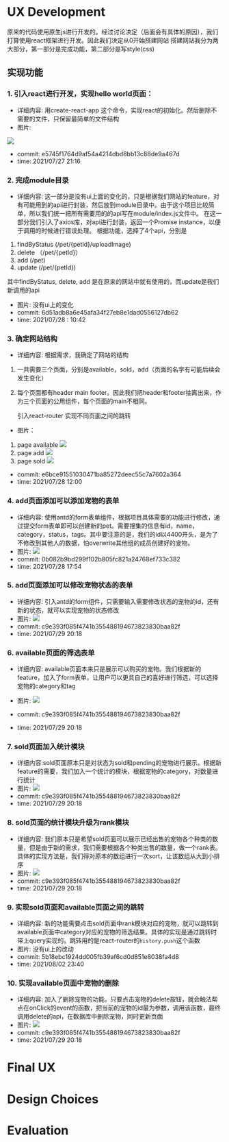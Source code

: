 # UX Development
原来的代码使用原生js进行开发的。经过讨论决定（后面会有具体的原因），我们打算使用react框架进行开发。因此我们决定从0开始搭建网站
搭建网站我分为两大部分，第一部分是完成功能，第二部分是写style(css)
## 实现功能
### 1. 引入react进行开发，实现hello world页面：
* 详细内容:
用create-react-app 这个命令，实现react的初始化。然后删除不需要的文件，只保留最简单的文件结构
* 图片:

![](../static/reportImg/dev1-1.png)
* commit: e5745f1764d9af54a4214dbd8bb13c88de9a467d
* time: 2021/07/27 21:16

### 2. 完成module目录 
* 详细内容: 这一部分是没有ui上面的变化的，只是根据我们网站的feature，对有可能用到的api进行封装，然后放到module目录中。由于这个项目比较简单，所以我们统一把所有需要用的的api写在module/index.js文件中。
在这一部分我们引入了axios库，对api进行封装，返回一个Promise instance，以便于调用的时候进行错误处理。
根据功能，选择了4个api，分别是
1. findByStatus (/pet/{petId}/uploadImage)
2. delete （/pet/{petId}）
3. add (/pet)
4. update  (/pet/{petId})

其中findByStatus, delete, add 是在原来的网站中就有使用的，而update是我们新调用的api

* 图片: 没有ui上的变化
* commit: 6d51adb8a6e45afa34f27eb8e1dad0556127db62
* time:  2021/07/28 : 10:42

### 3. 确定网站结构
* 详细内容: 根据需求，我确定了网站的结构
1.	一共需要三个页面，分别是available，sold，add（页面的名字有可能后续会发生变化）
2.	每个页面都有header main footer。因此我们把header和footer抽离出来，作为三个页面的公用组件，每个页面的main不相同。

    引入react-router 实现不同页面之间的跳转
* 图片：
1. page available 
![](../static/reportImg/dev1-3-1.png)
2. page add
![](../static/reportImg/dev1-3-2.png)
3. page sold
![](../static/reportImg/dev1-3-3.png)

* commit: e6bce91551030471ba85272deec55c7a7602a364
* time: 2021/07/28 12:00

### 4. add页面添加可以添加宠物的表单
* 详细内容: 使用antd的form表单组件，根据项目具体需要的功能进行修改，通过提交form表单即可以创建新的pet。需要搜集的信息有id，name，category，status，tags。其中要注意的是，我们的id以4400开头，是为了不修改到其他人的数据，怕overwrite其他组的成员创建好的宠物。
* 图片: 
![](../static/reportImg/dev1-4.png)
* commit: 0b082b9bd299f102b805fc821a24768ef733c382
* time: 2021/07/28 17:54

### 5. add页面添加可以修改宠物状态的表单
* 详细内容: 引入antd的form组件，只需要输入需要修改状态的宠物的id，还有新的状态，就可以实现宠物的状态修改
* 图片:
![](../static/reportImg/dev1-5.png)
* commit: c9e393f085f4741b355488194673823830baa82f
* time: 2021/07/29 20:18

### 6. available页面的筛选表单
* 详细内容: available页面本来只是展示可以购买的宠物。我们根据新的feature，加入了form表单，让用户可以更具自己的喜好进行筛选，可以选择宠物的category和tag

* 图片:
![](../static/reportImg/dev1-6.png)
* commit: c9e393f085f4741b355488194673823830baa82f
* time: 2021/07/29 20:18

### 7. sold页面加入统计模块
* 详细内容:sold页面原本只是对状态为sold和pending的宠物进行展示。根据新feature的需要，我们加入一个统计的模块，根据宠物的category，对数量进行统计
* 图片:
![](../static/reportImg/dev1-7.png)
* commit: c9e393f085f4741b355488194673823830baa82f
* time: 2021/07/29 20:18

### 8. sold页面的统计模块升级为rank模块
* 详细内容: 我们原本只是希望sold页面可以展示已经出售的宠物各个种类的数量，但是由于新的需求，我们需要根据各个种类出售的数量，做一个rank表。具体的实现方法是，我们得对原本的数组进行一次sort，让该数组从大到小排序
* 图片: 
![](../static/reportImg/dev1-8.png)
* commit: c9e393f085f4741b355488194673823830baa82f
* time: 2021/07/29 20:18

### 9. 实现sold页面和available页面之间的跳转
* 详细内容: 新的功能需要点击sold页面中rank模块对应的宠物，就可以跳转到available页面中category对应的宠物的筛选结果。具体的实现是通过跳转时带上query实现的。跳转用的是react-router的```history.push```这个函数
* 图片: 没有ui上的改动
* commit: 5b18ebc1924dd005fb39af6cd0d851e8038fa4d8
* time: 2021/08/02 23:40

### 10. 实现available页面中宠物的删除
* 详细内容: 加入了删除宠物的功能。只要点击宠物的delete按钮，就会触法帮点在onClick的event的函数，把当前的宠物的id最为参数，调用该函数，最终调用delete的api，在数据库中删除宠物，同时更新页面
* 图片:
![](../static/reportImg/dev1-10.png)
* commit: c9e393f085f4741b355488194673823830baa82f
* time: 2021/07/29 20:18
# Final UX

# Design Choices

# Evaluation 
